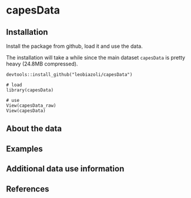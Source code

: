 # capesData

## Installation
Install the package from github, load it and use the data.

The installation will take a while since the main dataset `capesData` is pretty heavy (24.8MB compressed).

```
devtools::install_github("leobiazoli/capesData")

# load
library(capesData)

# use
View(capesData_raw)
View(capesData)
```


## About the data

## Examples

## Additional data use information

## References
